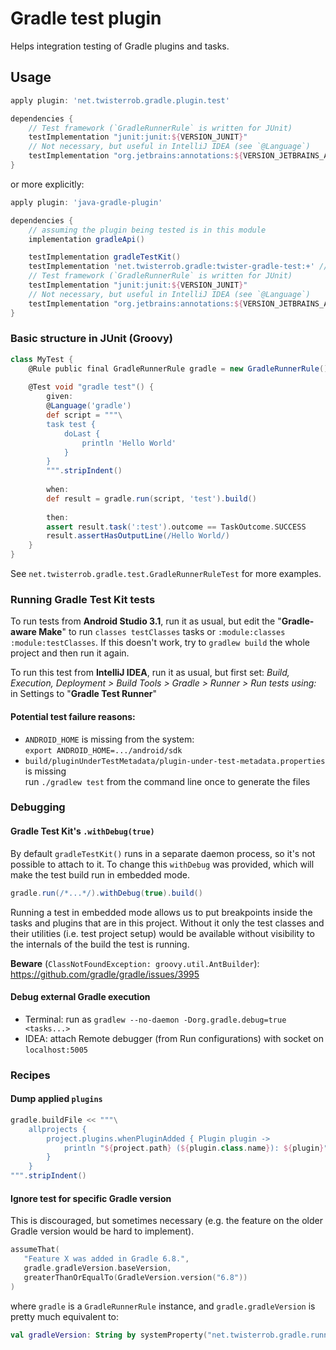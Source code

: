 # Gradle test plugin

Helps integration testing of Gradle plugins and tasks.

## Usage

```groovy
apply plugin: 'net.twisterrob.gradle.plugin.test'

dependencies {
	// Test framework (`GradleRunnerRule` is written for JUnit)
	testImplementation "junit:junit:${VERSION_JUNIT}"
	// Not necessary, but useful in IntelliJ IDEA (see `@Language`)
	testImplementation "org.jetbrains:annotations:${VERSION_JETBRAINS_ANNOTATIONS}"
}
```

or more explicitly:

```groovy
apply plugin: 'java-gradle-plugin'

dependencies {
	// assuming the plugin being tested is in this module
	implementation gradleApi()

	testImplementation gradleTestKit()
	testImplementation 'net.twisterrob.gradle:twister-gradle-test:+' // replace version as needed
	// Test framework (`GradleRunnerRule` is written for JUnit)
	testImplementation "junit:junit:${VERSION_JUNIT}"
	// Not necessary, but useful in IntelliJ IDEA (see `@Language`)
	testImplementation "org.jetbrains:annotations:${VERSION_JETBRAINS_ANNOTATIONS}"
}
```

### Basic structure in JUnit (Groovy)

```groovy
class MyTest {
	@Rule public final GradleRunnerRule gradle = new GradleRunnerRule()
	
	@Test void "gradle test"() {
		given:
		@Language('gradle')
		def script = """\
		task test {
			doLast {
			    println 'Hello World'
			}
		}
		""".stripIndent()
	
		when:
		def result = gradle.run(script, 'test').build()
	
		then:
		assert result.task(':test').outcome == TaskOutcome.SUCCESS
		result.assertHasOutputLine(/Hello World/)
	}
}
```

See `net.twisterrob.gradle.test.GradleRunnerRuleTest` for more examples.

### Running Gradle Test Kit tests
To run tests from **Android Studio 3.1**, run it as usual, but edit the "**Gradle-aware Make**" to run `classes testClasses` tasks or `:module:classes :module:testClasses`.
If this doesn't work, try to `gradlew build` the whole project and then run it again.

To run this test from **IntelliJ IDEA**, run it as usual, but first set: *Build, Execution, Deployment > Build Tools > Gradle > Runner > Run tests using:* in Settings to "**Gradle Test Runner**"

#### Potential test failure reasons:
 * `ANDROID_HOME` is missing from the system:  
   `export ANDROID_HOME=.../android/sdk`
 * `build/pluginUnderTestMetadata/plugin-under-test-metadata.properties` is missing  
   run `./gradlew test` from the command line once to generate the files


### Debugging

#### Gradle Test Kit's `.withDebug(true)`
By default `gradleTestKit()` runs in a separate daemon process, so it's not possible to attach to it. To change this `withDebug` was provided, which will make the test build run in embedded mode.
```groovy
gradle.run(/*...*/).withDebug(true).build()
```
Running a test in embedded mode allows us to put breakpoints inside the tasks and plugins that are in this project. Without it only the test classes and their utilities (i.e. test project setup) would be available without visibility to the internals of the build the test is running.

**Beware** (`ClassNotFoundException: groovy.util.AntBuilder`): https://github.com/gradle/gradle/issues/3995

#### Debug external Gradle execution
 * Terminal: run as `gradlew --no-daemon -Dorg.gradle.debug=true <tasks...>`
 * IDEA: attach Remote debugger (from Run configurations) with socket on `localhost:5005`

### Recipes

#### Dump applied `plugins`

```groovy
gradle.buildFile << """\
	allprojects {
		project.plugins.whenPluginAdded { Plugin plugin ->
			println "${project.path} (${plugin.class.name}): ${plugin}"
		}
	}
""".stripIndent()
```

#### Ignore test for specific Gradle version
This is discouraged, but sometimes necessary (e.g. the feature on the older Gradle version would be hard to implement).

```kotlin
assumeThat(
   "Feature X was added in Gradle 6.8.",
   gradle.gradleVersion.baseVersion,
   greaterThanOrEqualTo(GradleVersion.version("6.8"))
)
```
where `gradle` is a `GradleRunnerRule` instance, and `gradle.gradleVersion` is pretty much equivalent to:
```kotlin
val gradleVersion: String by systemProperty("net.twisterrob.gradle.runner.gradleVersion")
```
